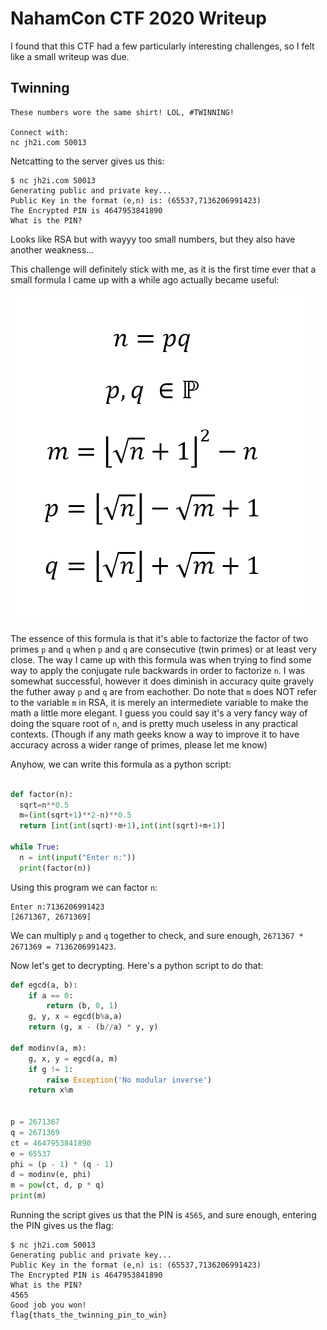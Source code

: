 # NahamCon CTF 2020 Writeup

I found that this CTF had a few particularly interesting challenges, so I felt like a small writeup was due.

## Twinning

```
These numbers wore the same shirt! LOL, #TWINNING!

Connect with:
nc jh2i.com 50013
```

Netcatting to the server gives us this:

```
$ nc jh2i.com 50013
Generating public and private key...
Public Key in the format (e,n) is: (65537,7136206991423)
The Encrypted PIN is 4647953841890
What is the PIN?
```
Looks like RSA but with wayyy too small numbers, but they also have another weakness...

This challenge will definitely stick with me, as it is the first time ever that a small formula I came up with a while ago actually became useful:

![alt text](twinning/formula.png "Reverse Conjugate")

The essence of this formula is that it's able to factorize the factor of two primes `p` and `q` when `p` and `q` are consecutive (twin primes) or at least very close. The way I came up with this formula was when trying to find some way to apply the conjugate rule backwards in order to factorize `n`. I was somewhat successful, however it does diminish in accuracy quite gravely the futher away `p` and `q` are from eachother. Do note that `m` does NOT refer to the variable `m` in RSA, it is merely an intermediete variable to make the math a little more elegant. I guess you could say it's a very fancy way of doing the square root of `n`, and is pretty much useless in any practical contexts. (Though if any math geeks know a way to improve it to have accuracy across a wider range of primes, please let me know)

Anyhow, we can write this formula as a python script:

```python

def factor(n):
  sqrt=n**0.5
  m=(int(sqrt+1)**2-n)**0.5
  return [int(int(sqrt)-m+1),int(int(sqrt)+m+1)]

while True:
  n = int(input("Enter n:"))
  print(factor(n))

```

Using this program we can factor `n`:

```
Enter n:7136206991423
[2671367, 2671369]
```

We can multiply `p` and `q` together to check, and sure enough, `2671367 * 2671369 = 7136206991423`.

Now let's get to decrypting. Here's a python script to do that:

```python
def egcd(a, b):
    if a == 0:
        return (b, 0, 1)
    g, y, x = egcd(b%a,a)
    return (g, x - (b//a) * y, y)

def modinv(a, m):
    g, x, y = egcd(a, m)
    if g != 1:
        raise Exception('No modular inverse')
    return x%m


p = 2671367
q = 2671369
ct = 4647953841890
e = 65537
phi = (p - 1) * (q - 1)
d = modinv(e, phi)
m = pow(ct, d, p * q)
print(m)
```
Running the script gives us that the PIN is `4565`, and sure enough, entering the PIN gives us the flag:

```
$ nc jh2i.com 50013
Generating public and private key...
Public Key in the format (e,n) is: (65537,7136206991423)
The Encrypted PIN is 4647953841890
What is the PIN?
4565
Good job you won!
flag{thats_the_twinning_pin_to_win}
```